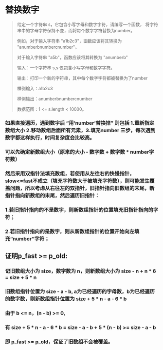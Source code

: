 # 替换数字

>给定一个字符串 s，它包含小写字母和数字字符，请编写一个函数，
>将字符串中的字母字符保持不变，而将每个数字字符替换为number。
>
>例如，对于输入字符串 "a1b2c3"，函数应该将其转换为 "anumberbnumbercnumber"。
>
>对于输入字符串 "a5b"，函数应该将其转换为 "anumberb"
>
>输入：一个字符串 s,s 仅包含小写字母和数字字符。
>
>输出：打印一个新的字符串，其中每个数字字符都被替换为了number
>
>样例输入：a1b2c3
>
>样例输出：anumberbnumbercnumber
>
>数据范围：1 <= s.length < 10000。


### 如果直接遍历，遇到数字后 “用‘number’替换掉” 则包括 1.重新指定数组大小 2.移动数组后面所有元素，3.填充number 三步，每次遇到数字都这样执行，时间复杂度会比较高。

### 可以先确定新数组大小（原来的大小 - 数字数 + 数字数 * number字符数）
### 然后采用双指针法填充数组，若使用从左往右的快慢指针，slow<=fast不成立（填充字符数大于被填充字符数），则可能发生覆盖问题，所以考虑从右往左的双指针，旧指针指向旧数组的末尾，新指针指向新数组的末尾，然后遍历旧指针：

### 1.若旧指针指向的不是数字，则新数组指针的位置填充旧指针指向的字符；
### 2.若旧指针指向的是数字，则从新数组指针的位置开始向左填充“number”字符；

## 证明p_fast >= p_old:

### 记旧数组大小为 size，数字数为 n，则新数组大小为 size - n + n * 6 = size + 5 * n
### 旧数组指针位置为 size - a - b, a为已经遍历的字母数，b为已经遍历的数字数，则新数组指针位置为 size + 5 * n - a - 6 * b

### 由于 b <= n，(n - b) >= 0, 
### 有 size + 5 * n - a - 6 * b = size - a - b + 5 * (n - b) >= size - a - b
### 即 p_fast >= p_old，保证了旧数组不会被覆盖。